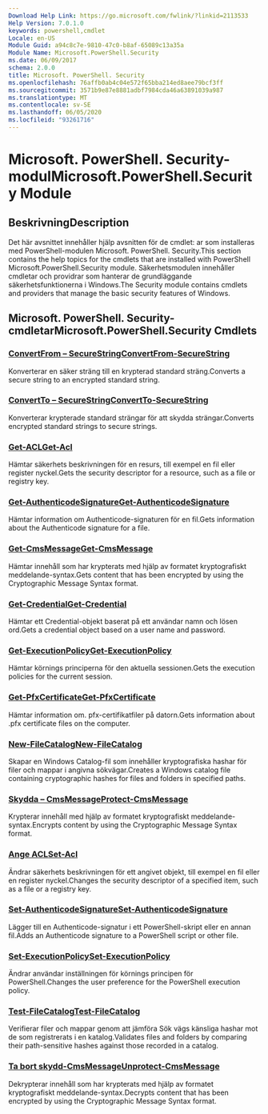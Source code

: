 ```yaml
---
Download Help Link: https://go.microsoft.com/fwlink/?linkid=2113533
Help Version: 7.0.1.0
keywords: powershell,cmdlet
Locale: en-US
Module Guid: a94c8c7e-9810-47c0-b8af-65089c13a35a
Module Name: Microsoft.PowerShell.Security
ms.date: 06/09/2017
schema: 2.0.0
title: Microsoft. PowerShell. Security
ms.openlocfilehash: 76affb0ab4c04e572f65bba214ed8aee79bcf3ff
ms.sourcegitcommit: 3571b9e87e8881adbf7984cda46a63891039a987
ms.translationtype: MT
ms.contentlocale: sv-SE
ms.lasthandoff: 06/05/2020
ms.locfileid: "93261716"
---
```

# <span data-ttu-id="1869a-103">Microsoft. PowerShell. Security-modul</span><span class="sxs-lookup"><span data-stu-id="1869a-103">Microsoft.PowerShell.Security Module</span></span>

## <span data-ttu-id="1869a-104">Beskrivning</span><span class="sxs-lookup"><span data-stu-id="1869a-104">Description</span></span>

<span data-ttu-id="1869a-105">Det här avsnittet innehåller hjälp avsnitten för de cmdlet: ar som installeras med PowerShell-modulen Microsoft. PowerShell. Security.</span><span class="sxs-lookup"><span data-stu-id="1869a-105">This section contains the help topics for the cmdlets that are installed with PowerShell Microsoft.PowerShell.Security module.</span></span> <span data-ttu-id="1869a-106">Säkerhetsmodulen innehåller cmdletar och providrar som hanterar de grundläggande säkerhetsfunktionerna i Windows.</span><span class="sxs-lookup"><span data-stu-id="1869a-106">The Security module contains cmdlets and providers that manage the basic security features of Windows.</span></span>

## <span data-ttu-id="1869a-107">Microsoft. PowerShell. Security-cmdletar</span><span class="sxs-lookup"><span data-stu-id="1869a-107">Microsoft.PowerShell.Security Cmdlets</span></span>

### [<span data-ttu-id="1869a-108">ConvertFrom – SecureString</span><span class="sxs-lookup"><span data-stu-id="1869a-108">ConvertFrom-SecureString</span></span>](ConvertFrom-SecureString.md)
<span data-ttu-id="1869a-109">Konverterar en säker sträng till en krypterad standard sträng.</span><span class="sxs-lookup"><span data-stu-id="1869a-109">Converts a secure string to an encrypted standard string.</span></span>

### [<span data-ttu-id="1869a-110">ConvertTo – SecureString</span><span class="sxs-lookup"><span data-stu-id="1869a-110">ConvertTo-SecureString</span></span>](ConvertTo-SecureString.md)
<span data-ttu-id="1869a-111">Konverterar krypterade standard strängar för att skydda strängar.</span><span class="sxs-lookup"><span data-stu-id="1869a-111">Converts encrypted standard strings to secure strings.</span></span>

### [<span data-ttu-id="1869a-112">Get-ACL</span><span class="sxs-lookup"><span data-stu-id="1869a-112">Get-Acl</span></span>](Get-Acl.md)
<span data-ttu-id="1869a-113">Hämtar säkerhets beskrivningen för en resurs, till exempel en fil eller register nyckel.</span><span class="sxs-lookup"><span data-stu-id="1869a-113">Gets the security descriptor for a resource, such as a file or registry key.</span></span>

### [<span data-ttu-id="1869a-114">Get-AuthenticodeSignature</span><span class="sxs-lookup"><span data-stu-id="1869a-114">Get-AuthenticodeSignature</span></span>](Get-AuthenticodeSignature.md)
<span data-ttu-id="1869a-115">Hämtar information om Authenticode-signaturen för en fil.</span><span class="sxs-lookup"><span data-stu-id="1869a-115">Gets information about the Authenticode signature for a file.</span></span>

### [<span data-ttu-id="1869a-116">Get-CmsMessage</span><span class="sxs-lookup"><span data-stu-id="1869a-116">Get-CmsMessage</span></span>](Get-CmsMessage.md)
<span data-ttu-id="1869a-117">Hämtar innehåll som har krypterats med hjälp av formatet kryptografiskt meddelande-syntax.</span><span class="sxs-lookup"><span data-stu-id="1869a-117">Gets content that has been encrypted by using the Cryptographic Message Syntax format.</span></span>

### [<span data-ttu-id="1869a-118">Get-Credential</span><span class="sxs-lookup"><span data-stu-id="1869a-118">Get-Credential</span></span>](Get-Credential.md)
<span data-ttu-id="1869a-119">Hämtar ett Credential-objekt baserat på ett användar namn och lösen ord.</span><span class="sxs-lookup"><span data-stu-id="1869a-119">Gets a credential object based on a user name and password.</span></span>

### [<span data-ttu-id="1869a-120">Get-ExecutionPolicy</span><span class="sxs-lookup"><span data-stu-id="1869a-120">Get-ExecutionPolicy</span></span>](Get-ExecutionPolicy.md)
<span data-ttu-id="1869a-121">Hämtar körnings principerna för den aktuella sessionen.</span><span class="sxs-lookup"><span data-stu-id="1869a-121">Gets the execution policies for the current session.</span></span>

### [<span data-ttu-id="1869a-122">Get-PfxCertificate</span><span class="sxs-lookup"><span data-stu-id="1869a-122">Get-PfxCertificate</span></span>](Get-PfxCertificate.md)
<span data-ttu-id="1869a-123">Hämtar information om. pfx-certifikatfiler på datorn.</span><span class="sxs-lookup"><span data-stu-id="1869a-123">Gets information about .pfx certificate files on the computer.</span></span>

### [<span data-ttu-id="1869a-124">New-FileCatalog</span><span class="sxs-lookup"><span data-stu-id="1869a-124">New-FileCatalog</span></span>](New-FileCatalog.md)
<span data-ttu-id="1869a-125">Skapar en Windows Catalog-fil som innehåller kryptografiska hashar för filer och mappar i angivna sökvägar.</span><span class="sxs-lookup"><span data-stu-id="1869a-125">Creates a Windows catalog file containing cryptographic hashes for files and folders in specified paths.</span></span>

### [<span data-ttu-id="1869a-126">Skydda – CmsMessage</span><span class="sxs-lookup"><span data-stu-id="1869a-126">Protect-CmsMessage</span></span>](Protect-CmsMessage.md)
<span data-ttu-id="1869a-127">Krypterar innehåll med hjälp av formatet kryptografiskt meddelande-syntax.</span><span class="sxs-lookup"><span data-stu-id="1869a-127">Encrypts content by using the Cryptographic Message Syntax format.</span></span>

### [<span data-ttu-id="1869a-128">Ange ACL</span><span class="sxs-lookup"><span data-stu-id="1869a-128">Set-Acl</span></span>](Set-Acl.md)
<span data-ttu-id="1869a-129">Ändrar säkerhets beskrivningen för ett angivet objekt, till exempel en fil eller en register nyckel.</span><span class="sxs-lookup"><span data-stu-id="1869a-129">Changes the security descriptor of a specified item, such as a file or a registry key.</span></span>

### [<span data-ttu-id="1869a-130">Set-AuthenticodeSignature</span><span class="sxs-lookup"><span data-stu-id="1869a-130">Set-AuthenticodeSignature</span></span>](Set-AuthenticodeSignature.md)
<span data-ttu-id="1869a-131">Lägger till en Authenticode-signatur i ett PowerShell-skript eller en annan fil.</span><span class="sxs-lookup"><span data-stu-id="1869a-131">Adds an Authenticode signature to a PowerShell script or other file.</span></span>

### [<span data-ttu-id="1869a-132">Set-ExecutionPolicy</span><span class="sxs-lookup"><span data-stu-id="1869a-132">Set-ExecutionPolicy</span></span>](Set-ExecutionPolicy.md)
<span data-ttu-id="1869a-133">Ändrar användar inställningen för körnings principen för PowerShell.</span><span class="sxs-lookup"><span data-stu-id="1869a-133">Changes the user preference for the PowerShell execution policy.</span></span>

### [<span data-ttu-id="1869a-134">Test-FileCatalog</span><span class="sxs-lookup"><span data-stu-id="1869a-134">Test-FileCatalog</span></span>](Test-FileCatalog.md)
<span data-ttu-id="1869a-135">Verifierar filer och mappar genom att jämföra Sök vägs känsliga hashar mot de som registrerats i en katalog.</span><span class="sxs-lookup"><span data-stu-id="1869a-135">Validates files and folders by comparing their path-sensitive hashes against those recorded in a catalog.</span></span>

### [<span data-ttu-id="1869a-136">Ta bort skydd-CmsMessage</span><span class="sxs-lookup"><span data-stu-id="1869a-136">Unprotect-CmsMessage</span></span>](Unprotect-CmsMessage.md)
<span data-ttu-id="1869a-137">Dekrypterar innehåll som har krypterats med hjälp av formatet kryptografiskt meddelande-syntax.</span><span class="sxs-lookup"><span data-stu-id="1869a-137">Decrypts content that has been encrypted by using the Cryptographic Message Syntax format.</span></span>
